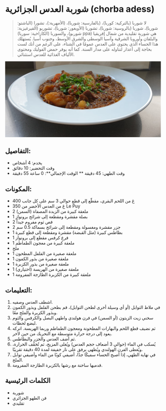 # شوربة العدس الجزائرية (chorba adess)

> لا شوربا (بالتركية: كوربا)، (بالفارسية: شوربا)، (الأمهرية:)، تشورا (الباشتو: شوربا)، شوربا (بالروسية: شوربا)، تشوربا (الأويغور: شوربا)، تشوربو (القيرغيزية: شوربو)، والسوربا (الكازاخية: سوربا) ppa) هي شوربة تقليدية من شمال إفريقيا والبلقان وأوروبا الشرقية وآسيا الوسطى والشرق الأوسط، وجنوب آسيا. يُستهلك هذا الحساء الذي يحتوي على العدس عمومًا في الشتاء، على الرغم من أنك لست بحاجة إلى أعذار لتناوله على مدار السنة. كما أنه يوفر حمض الفوليك ومحتوى الألياف الغذائية للعدس استثنائي.

![حساء العدس الجزائري](https://github.com/anamorph/recettes/blob/main/photos/fr-soupe-aux-lentilles-algerienne-01.jpg?raw=true)

## التفاصيل:
* يخدم: 4 أشخاص
* وقت التحضير: 10 دقائق
* وقت الطهي: 45 دقيقة
** الوقت الإجمالي**: 0 ساعة 55 دقيقة

## المكونات:
* 400 غ من اللحم البقري، مقطّع إلى قطع حوالي 3 سم على كل جانب
* 350 غ من العدس الأخضر من Le Puy
* 2 ملعقة كبيرة من الزبدة المصفاة (السمن)
* 1 بصلة مقشرة ومقطعة إلى شرائح برونواز
* 2 فص ثوم مفروم جيداً
* 2 جزر مقشرة ومغسولة ومقطعة إلى شرائح بسماكة 0.5 سم
* 1 بطاطس كبيرة (مثل القبضة) مقشرة ومقطعة إلى قطع كبيرة
* 1 فرع كرفس مقطع إلى برونواز
* 1 ملعقة كبيرة من معجون الطماطم
* ملح
* 1 ملعقة صغيرة من الفلفل المطحون
* 1 ملعقة صغيرة من بذور الكمون
* 1 ملعقة صغيرة من بذور الكزبرة
* 1 ملعقة صغيرة من الهريسة (اختياري)
* 1 ملعقة كبيرة من الكزبرة الطازجة المفرومة

## التعليمات:
1. اشطف العدس وصفيه.
1. في ملاط التوابل (أو أي وسيلة أخرى لطحن التوابل)، قم بطحن الفلفل وبذور الكمون وبذور الكزبرة والملح معًا.
1. سخني زيت الزيتون (أو السمن) في فرن هولندي واطهي البصل والكرفس والثوم لبضع لحظات.
1. ثم نضيف قطع اللحم والبهارات المطحونة ومعجون الطماطم وربما الهريسة. اتركه يعود إلى درجة حرارة متوسطة مع التحريك من حين لآخر.
1. ثم أضف العدس والجزر والبطاطس.
1. يُسكب في الماء (حوالي 3 أضعاف حجم العدس) ويُغلى المزيج، ثم تُخفّف الحرارة، ويُغطى الفرن الهولندي ويُطهى برفق على نار خفيفة لمدة 40 دقيقة تقريبًا.
1. في نهاية الطهي، إذا أصبح الحساء سميكًا جدًا، أضيفي كوبًا من الماء وأضيفي توابل الملح.
1. قدميها ساخنة مع رشها بالكزبرة الطازجة المفرومة.

## الكلمات الرئيسية
* شوربة
* فن الطهو الجزائري
* تقليدي